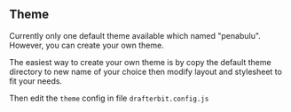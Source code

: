 ## Theme

Currently only one default theme available which named
"penabulu". However, you can create your own theme.

The easiest way to create your own theme is
by copy the default theme directory to new name of your choice
then modify layout and stylesheet to fit your needs.

Then edit the `theme` config in file `drafterbit.config.js`
